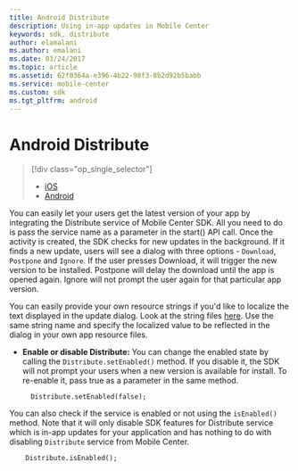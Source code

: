 ```yaml
---
title: Android Distribute
description: Using in-app updates in Mobile Center
keywords: sdk, distribute
author: elamalani
ms.author: emalani
ms.date: 03/24/2017
ms.topic: article
ms.assetid: 62f0364a-e396-4b22-98f3-8b2d92b5babb
ms.service: mobile-center
ms.custom: sdk
ms.tgt_pltfrm: android
---
```


# Android Distribute

> [!div class="op_single_selector"]
> * [iOS](ios.md)
> * [Android](android.md)

You can easily let your users get the latest version of your app by integrating the Distribute service of Mobile Center SDK. All you need to do is pass the service name as a parameter in the start() API call. Once the activity is created, the SDK checks for new updates in the background. If it finds a new update, users will see a dialog with three options - `Download`, `Postpone` and `Ignore`. If the user presses Download, it will trigger the new version to be installed. Postpone will delay the download until the app is opened again. Ignore will not prompt the user again for that particular app version.

You can easily provide your own resource strings if you'd like to localize the text displayed in the update dialog. Look at the string files [here](https://github.com/Microsoft/mobile-center-sdk-android/blob/master/sdk/mobile-center-distribute/src/main/res/values/strings.xml). Use the same string name and specify the localized value to be reflected in the dialog in your own app resource files.


* **Enable or disable Distribute:**  You can change the enabled state by calling the `Distribute.setEnabled()` method. If you disable it, the SDK will not prompt your users when a new version is available for install. To re-enable it, pass true as a parameter in the same method.

        Distribute.setEnabled(false);

You can also check if the service is enabled or not using the `isEnabled()` method. Note that it will only disable SDK features for Distribute service which is in-app updates for your application and has nothing to do with disabling `Distribute` service from Mobile Center.

        Distribute.isEnabled();

